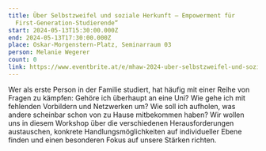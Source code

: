 ```yaml
---
title: Über Selbstzweifel und soziale Herkunft – Empowerment für
  First-Generation-Studierende“
start: 2024-05-13T15:30:00.000Z
end: 2024-05-13T17:30:00.000Z
place: Oskar-Morgenstern-Platz, Seminarraum 03
person: Melanie Wegerer
count: 0
link: https://www.eventbrite.at/e/mhaw-2024-uber-selbstzweifel-und-soziale-herkunft-mit-melanie-wegerer-tickets-893649729397
---
```

<!--StartFragment-->

Wer als erste Person in der Familie studiert, hat häufig mit einer Reihe von Fragen zu kämpfen: Gehöre ich überhaupt an eine Uni? Wie gehe ich mit fehlenden Vorbildern und Netzwerken um? Wie soll ich aufholen, was andere scheinbar schon von zu Hause mitbekommen haben? Wir wollen uns in diesem Workshop über die verschiedenen Herausforderungen austauschen, konkrete Handlungsmöglichkeiten auf individueller Ebene finden und einen besonderen Fokus auf unsere Stärken richten.

<!--EndFragment-->